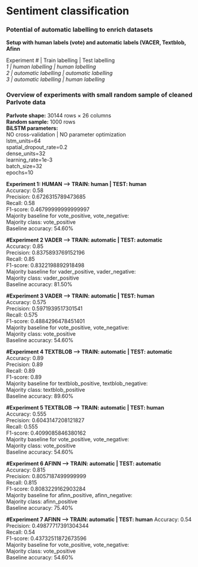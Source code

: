 # Sentiment classification 
### Potential of automatic labelling to enrich datasets  


**Setup with human labels (vote) and automatic labels (VACER, Textblob, Afinn**  
  
Experiment #    | Train labelling           | Test labelling  
_1 		| human labelling       | human labelling  
2 		| automatic labelling | automatic labelling  
3 		| automatic labelling | human labelling_  



### Overview of experiments with small random sample of cleaned Parlvote data  
**Parlvote shape:** 30144 rows × 26 columns  
**Random sample:** 1000 rows  
**BiLSTM parameters:**   
NO cross-validation | NO parameter optimization  
lstm_units=64  
spatial_dropout_rate=0.2  
dense_units=32  
learning_rate=1e-3  
batch_size=32  
epochs=10  


**Experiment 1: HUMAN --> TRAIN: human | TEST: human**  
Accuracy: 0.58  
Precision: 0.6726315789473685  
Recall: 0.58  
F1-score: 0.46799999999999997  
Majority baseline for vote_positive, vote_negative:  
  Majority class: vote_positive  
  Baseline accuracy: 54.60%  
  
**#Experiment 2 VADER --> TRAIN: automatic | TEST: automatic**  
Accuracy: 0.85  
Precision: 0.8375893769152196  
Recall: 0.85  
F1-score: 0.8322198892918498  
Majority baseline for vader_positive, vader_negative:  
  Majority class: vader_positive  
  Baseline accuracy: 81.50%  
  
**#Experiment 3 VADER --> TRAIN: automatic | TEST: human**  
Accuracy: 0.575  
Precision: 0.5971939517301541  
Recall: 0.575  
F1-score: 0.4884296478451401  
Majority baseline for vote_positive, vote_negative:  
  Majority class: vote_positive  
  Baseline accuracy: 54.60%  
  
**#Experiment 4 TEXTBLOB --> TRAIN: automatic | TEST: automatic**  
Accuracy: 0.89  
Precision: 0.89  
Recall: 0.89  
F1-score: 0.89  
Majority baseline for textblob_positive, textblob_negative:  
  Majority class: textblob_positive  
  Baseline accuracy: 89.60%  
  
**#Experiment 5 TEXTBLOB --> TRAIN: automatic | TEST: human**  
Accuracy: 0.555  
Precision: 0.6043147208121827  
Recall: 0.555  
F1-score: 0.4099085846380162  
Majority baseline for vote_positive, vote_negative:  
  Majority class: vote_positive  
  Baseline accuracy: 54.60%  
  
**#Experiment 6 AFINN --> TRAIN: automatic | TEST: automatic**  
Accuracy: 0.815  
Precision: 0.8057187499999999  
Recall: 0.815  
F1-score: 0.8083229162903284  
Majority baseline for afinn_positive, afinn_negative:  
  Majority class: afinn_positive  
  Baseline accuracy: 75.40%  
  
**#Experiment 7 AFINN --> TRAIN: automatic | TEST: human** 
Accuracy: 0.54  
Precision: 0.49877717391304344  
Recall: 0.54  
F1-score: 0.43732511872673596  
Majority baseline for vote_positive, vote_negative:  
  Majority class: vote_positive  
  Baseline accuracy: 54.60%  

